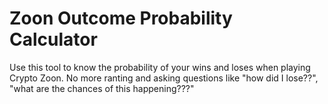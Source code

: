 # Zoon Outcome Probability Calculator

Use this tool to know the probability of your wins and loses when playing Crypto Zoon. No more ranting and asking questions like "how did I lose??", "what are the chances of this happening???"

